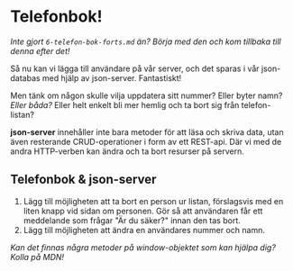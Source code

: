 # Telefonbok!

*Inte gjort `6-telefon-bok-forts.md` än? Börja med den och kom tillbaka till denna efter det!*

Så nu kan vi lägga till användare på vår server, och det sparas i vår json-databas med hjälp av json-server. Fantastiskt!

Men tänk om någon skulle vilja uppdatera sitt nummer? Eller byter namn? *Eller båda?* Eller helt enkelt bli mer hemlig och ta bort sig från telefon-listan?

**json-server** innehåller inte bara metoder för att läsa och skriva data, utan även resterande CRUD-operationer i form av ett REST-api. Där vi med de andra HTTP-verben kan ändra och ta bort resurser på servern.

## Telefonbok & json-server

1. Lägg till möjligheten att ta bort en person ur listan, förslagsvis med en liten knapp vid sidan om personen. Gör så att användaren får ett meddelande som frågar "Är du säker?" innan den tas bort.
2. Lägg till möjligheten att ändra en användares nummer och namn.

*Kan det finnas några metoder på window-objektet som kan hjälpa dig? Kolla på MDN!*
